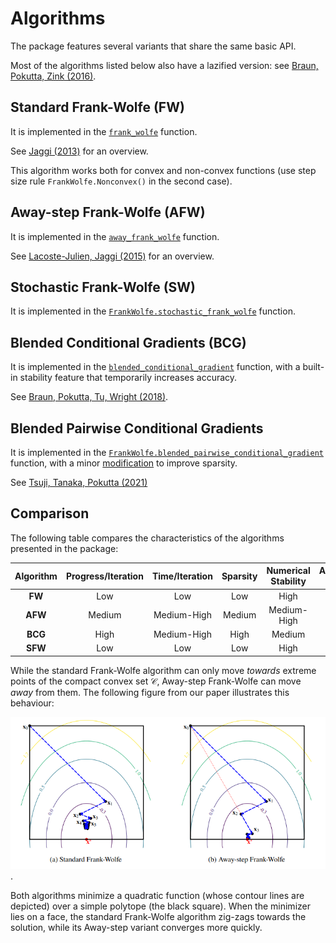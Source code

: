 # Algorithms

The package features several variants that share the same basic API.

Most of the algorithms listed below also have a lazified version: see [Braun, Pokutta, Zink (2016)](https://arxiv.org/abs/1610.05120).

## Standard Frank-Wolfe (FW)

It is implemented in the [`frank_wolfe`](@ref) function.

See [Jaggi (2013)](http://proceedings.mlr.press/v28/jaggi13.html) for an overview.

This algorithm works both for convex and non-convex functions (use step size rule `FrankWolfe.Nonconvex()` in the second case).

## Away-step Frank-Wolfe (AFW)

It is implemented in the [`away_frank_wolfe`](@ref) function.

See [Lacoste-Julien, Jaggi (2015)](https://arxiv.org/abs/1511.05932) for an overview.

## Stochastic Frank-Wolfe (SW)

It is implemented in the [`FrankWolfe.stochastic_frank_wolfe`](@ref) function.

## Blended Conditional Gradients (BCG)

It is implemented in the [`blended_conditional_gradient`](@ref) function, with a built-in stability feature that temporarily increases accuracy.

See [Braun, Pokutta, Tu, Wright (2018)](https://arxiv.org/abs/1805.07311).

## Blended Pairwise Conditional Gradients

It is implemented in the [`FrankWolfe.blended_pairwise_conditional_gradient`](@ref) function, with a minor [modification](https://hackmd.io/@spokutta/B14MTMsLF) to improve sparsity.

See [Tsuji, Tanaka, Pokutta (2021)](https://arxiv.org/abs/2110.12650)

## Comparison

The following table compares the characteristics of the algorithms presented in the package:

| Algorithm | Progress/Iteration | Time/Iteration | Sparsity | Numerical Stability | Active Set | Lazifiable |
| :-: | :-: | :-: | :-: | :-: | :-: | :-: |
| **FW** | Low | Low | Low | High | No | Yes |
| **AFW** | Medium | Medium-High | Medium | Medium-High | Yes | Yes |
| **BCG** | High | Medium-High | High | Medium | Yes | By design |
| **SFW** | Low | Low | Low | High | No | No |

While the standard Frank-Wolfe algorithm can only move _towards_ extreme points of the compact convex set $\mathcal{C}$, Away-step Frank-Wolfe can move _away_ from them. The following figure from our paper illustrates this behaviour:

![FW vs AFW](./fw_vs_afw.PNG).

Both algorithms minimize a quadratic function (whose contour lines are depicted) over a simple polytope (the black square). When the minimizer lies on a face, the standard Frank-Wolfe algorithm zig-zags towards the solution, while its Away-step variant converges more quickly.
